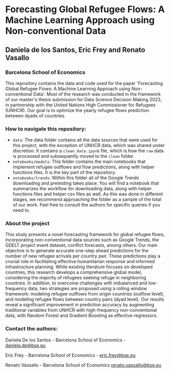 # Forecasting Global Refugee Flows: A Machine Learning Approach using Non-conventional Data

## Daniela de los Santos, Eric Frey and Renato Vasallo
### Barcelona School of Economics 
This repository contains the data and code used for the paper 'Forecasting Global Refugee Flows: A Machine Learning Approach using Non-conventional Data'. Most of the research was conducted in the framework of our master's thesis submission for Data Science Decision Making 2023, in partnership with the United Nations High Commissioner for Refugees (UNHCR). Our goal is to optimize the yearly refugee flows prediction between dyads of countries.

### How to navigate this repository:
+ `data`: The data folder contains all the data sources that were used for this project, with the exception of UNHCR data, which was shared under discretion. It contains a `clean_data.ipynb` file, which is how the `raw` data is processed and subsequently moved to the `clean` folder.
+ `notebooks/models`: This folder contains the main notebooks that implement refugee outflows and flow predictions, along with helper functions files. It is the key part of the repository.
+ `notebooks/trends`: Within this folder all of the Google Trends downloading and pretesting takes place. You will find a notebook that summarizes the workflow for downloading data, along with helper functions files and helper csv files as well. As this was done in different stages, we recommend approaching the folder as a sample of the total of our work. Feel free to consult the authors for specific queries if you need to.
  
### About the project

This study presents a novel forecasting framework for global refugee flows, incorporating non-conventional data sources such as Google Trends, the GDELT project event dataset, conflict forecasts, among others. Our main objective is to generate accurate one-step ahead predictions for the number of new refugee arrivals per country pair. These predictions play a crucial role in facilitating effective humanitarian response and informed infrastructure planning. While existing literature focuses on developed countries, this research develops a comprehensive global model, considering the majority of refugees seeking refuge in neighboring countries. In addition, to overcome challenges with imbalanced and low-frequency data, two strategies are proposed using a rolling window framework: modeling refugee outflows from origin countries (outflow level), and modeling refugee flows between country pairs (dyad level). Our results reveal a significant improvement in prediction accuracy by augmenting traditional variables from UNHCR with high-frequency non-conventional data, with Random Forest and Gradient Boosting as effective regressors.

### Contact the authors:
Daniela De los Santos - Barcelona School of Economics - daniela.de@bse.eu

Eric Frey - Barcelona School of Economics - eric.frey@bse.eu

Renato Vassallo - Barcelona School of Economics renato.vassallo@bse.eu
